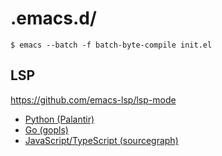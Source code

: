 # .emacs.d/

```
$ emacs --batch -f batch-byte-compile init.el
```

## LSP

https://github.com/emacs-lsp/lsp-mode

- [Python (Palantir)](https://emacs-lsp.github.io/lsp-mode/page/lsp-pyls/)
- [Go (gopls)](https://emacs-lsp.github.io/lsp-mode/page/lsp-gopls/)
- [JavaScript/TypeScript (sourcegraph)](https://emacs-lsp.github.io/lsp-mode/page/lsp-typescript-javascript/)
